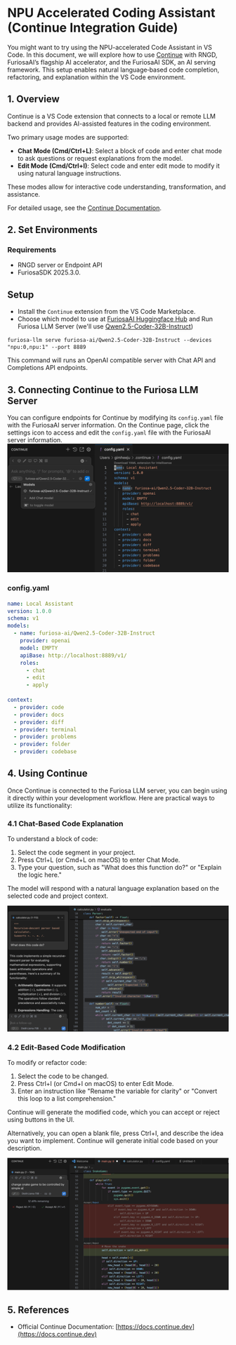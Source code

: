 
# NPU Accelerated Coding Assistant (Continue Integration Guide)
You might want to try using the NPU-accelerated Code Assistant in VS Code. In this document, we will explore how to use [Continue](https://continue.dev) with RNGD, FuriosaAI’s flagship AI accelerator, and the FuriosaAI SDK, an AI serving framework. This setup enables natural language‑based code completion, refactoring, and explanation within the VS Code environment. 

## 1. Overview

Continue is a VS Code extension that connects to a local or remote LLM backend and provides AI-assisted features in the coding environment.

Two primary usage modes are supported:

- **Chat Mode (Cmd/Ctrl+L)**: Select a block of code and enter chat mode to ask questions or request explanations from the model.
- **Edit Mode (Cmd/Ctrl+I)**: Select code and enter edit mode to modify it using natural language instructions.

These modes allow for interactive code understanding, transformation, and assistance.

For detailed usage, see the [Continue Documentation](https://docs.continue.dev/).



## 2. Set Environments 

### Requirements
- RNGD server or Endpoint API
- FuriosaSDK 2025.3.0.

## Setup
- Install the `Continue` extension from the VS Code Marketplace.
- Choose which model to use at [FuriosaAI Huggingface Hub](https://huggingface.co/furiosa-ai/models) and Run Furiosa LLM Server (we'll use [Qwen2.5-Coder-32B-Instruct](https://huggingface.co/furiosa-ai/Qwen2.5-Coder-32B-Instruct))

```
furiosa-llm serve furiosa-ai/Qwen2.5-Coder-32B-Instruct --devices "npu:0,npu:1" --port 8889
```

This command will runs an OpenAI compatible server with Chat API and Completions API endpoints.

## 3. Connecting Continue to the Furiosa LLM Server

You can configure endpoints for Continue by modifying its `config.yaml` file with the FuriosaAI server information.
On the Continue page, click the settings icon to access and edit the `config.yaml` file with the FuriosaAI server information. 
![alt text](image.png)


### config.yaml

```yaml
name: Local Assistant
version: 1.0.0
schema: v1
models:
  - name: furiosa-ai/Qwen2.5-Coder-32B-Instruct
    provider: openai
    model: EMPTY
    apiBase: http://localhost:8889/v1/
    roles:
      - chat
      - edit
      - apply

context:
  - provider: code
  - provider: docs
  - provider: diff
  - provider: terminal
  - provider: problems
  - provider: folder
  - provider: codebase
```

## 4. Using Continue
Once Continue is connected to the Furiosa LLM server, you can begin using it directly within your development workflow. Here are practical ways to utilize its functionality:

### 4.1 Chat-Based Code Explanation
To understand a block of code:

1. Select the code segment in your project.
1. Press Ctrl+L (or Cmd+L on macOS) to enter Chat Mode.
1. Type your question, such as "What does this function do?" or "Explain the logic here."

The model will respond with a natural language explanation based on the selected code and project context.

![Code Explanation](explanation_example.png)

### 4.2 Edit-Based Code Modification
To modify or refactor code:

1. Select the code to be changed.
1. Press Ctrl+I (or Cmd+I on macOS) to enter Edit Mode.
1. Enter an instruction like "Rename the variable for clarity" or "Convert this loop to a list comprehension."

Continue will generate the modified code, which you can accept or reject using buttons in the UI.

Alternatively, you can open a blank file, press Ctrl+I, and describe the idea you want to implement. Continue will generate initial code based on your description.

![Code Edit](code_edit_example.png)

## 5. References

- Official Continue Documentation: [https://docs.continue.dev](https://docs.continue.dev)
